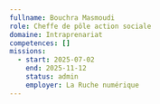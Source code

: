 ```yaml
---
fullname: Bouchra Masmoudi
role: Cheffe de pôle action sociale
domaine: Intraprenariat
competences: []
missions:
  - start: 2025-07-02
    end: 2025-11-12
    status: admin
    employer: La Ruche numérique
---
```


